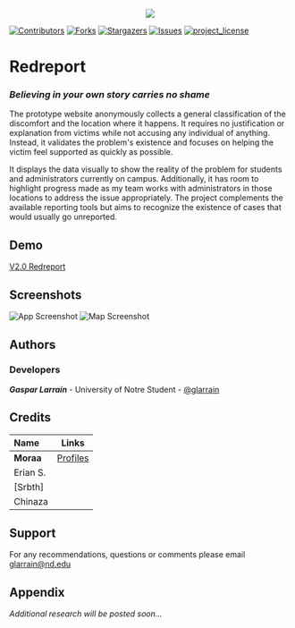
<p align="center">
<img src="https://github.com/user-attachments/assets/c10795ff-aeb5-47f8-b2e7-82880c1c63a7"/>
  
<a> [![Contributors][contributors-shield]][contributors-url] </a>
<a> [![Forks][forks-shield]][forks-url] </a>
<a> [![Stargazers][stars-shield]][stars-url] </a>
<a> [![Issues][issues-shield]][issues-url]</a>
<a> [![project_license][license-shield]][license-url] </a>
</p>

# **Redreport**
### *Believing in your own story carries no shame*


The prototype website anonymously collects a general classification of the discomfort and the location where it happens. It requires no justification or explanation from victims while not accusing any individual of anything. Instead, it validates the problem's existence and focuses on helping the victim feel supported as quickly as possible. 

It displays the data visually to show the reality of the problem for students and administrators currently on campus. Additionally, it has room to highlight progress made as my team works with administrators in those locations to address the issue appropriately. The project complements the available reporting tools but aims to recognize the existence of cases that would usually go unreported.

## Demo
[V2.0 Redreport](https://red-report.vercel.app/)

## Screenshots
![App Screenshot](https://github.com/user-attachments/assets/f9af3602-0d67-4b44-806a-5468e7f7b398)
![Map Screenshot](https://github.com/user-attachments/assets/42d9175d-5bac-4eee-832a-6611a3e8c734)

## Authors

### Developers 
***Gaspar Larraín*** - University of Notre Student - [@glarrain](https://github.com/CaptainSquid9)


## Credits

| Name              | Links    |
| :---------------- | :------: |
| **Moraa**           |[Profiles](https://linktr.ee/JustARandomSquirrelFan)|
| Erian S.            |          |
| [Srbth]             |          |
| Chinaza             |          |


## Support

For any recommendations, questions or comments please email glarrain@nd.edu

## Appendix

*Additional research will be posted soon...*

[contributors-shield]: https://img.shields.io/github/contributors/CaptainSquid9/RedReport.svg?style=for-the-badge
[contributors-url]: https://github.com/CaptainSquid9/RedReport/graphs/contributors
[forks-shield]: https://img.shields.io/github/forks/CaptainSquid9/RedReport.svg?style=for-the-badge
[forks-url]: https://github.com/CaptainSquid9/RedReport/network/members
[stars-shield]: https://img.shields.io/github/stars/CaptainSquid9/RedReport.svg?style=for-the-badge
[stars-url]: https://github.com/CaptainSquid9/RedReport/stargazers
[issues-shield]: https://img.shields.io/github/issues/CaptainSquid9/RedReport.svg?style=for-the-badge
[issues-url]: https://github.com/CaptainSquid9/RedReport/issues
[license-shield]: https://img.shields.io/github/license/CaptainSquid9/RedReport.svg?style=for-the-badge
[license-url]: https://github.com/CaptainSquid9/RedReport/blob/main/LICENSE
